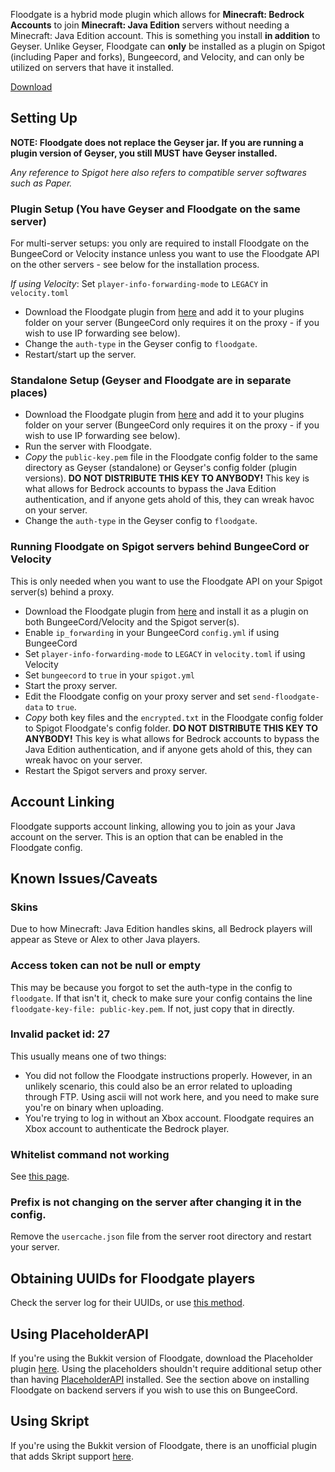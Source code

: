 Floodgate is a hybrid mode plugin which allows for **Minecraft: Bedrock Accounts** to join **Minecraft: Java Edition** servers without needing a Minecraft: Java Edition account. This is something you install **in addition** to Geyser. Unlike Geyser, Floodgate can **only** be installed as a plugin on Spigot (including Paper and forks), Bungeecord, and Velocity, and can only be utilized on servers that have it installed. 

[Download](https://ci.nukkitx.com/job/GeyserMC/job/Floodgate/job/development/)

## Setting Up
**NOTE: Floodgate does not replace the Geyser jar. If you are running a plugin version of Geyser, you still MUST have Geyser installed.**

*Any reference to Spigot here also refers to compatible server softwares such as Paper.*

### Plugin Setup (You have Geyser and Floodgate on the same server)

For multi-server setups: you only are required to install Floodgate on the BungeeCord or Velocity instance unless you want to use the Floodgate API on the other servers - see below for the installation process.

*If using Velocity*: Set `player-info-forwarding-mode` to `LEGACY` in `velocity.toml` 

- Download the Floodgate plugin from [here](https://ci.nukkitx.com/job/GeyserMC/job/Floodgate/job/development/) and add it to your plugins folder on your server (BungeeCord only requires it on the proxy - if you wish to use IP forwarding see below).
- Change the `auth-type` in the Geyser config to `floodgate`.
- Restart/start up the server.

### Standalone Setup (Geyser and Floodgate are in separate places)

- Download the Floodgate plugin from [here](https://ci.nukkitx.com/job/GeyserMC/job/Floodgate/job/development/) and add it to your plugins folder on your server (BungeeCord only requires it on the proxy - if you wish to use IP forwarding see below).
- Run the server with Floodgate.
- *Copy* the `public-key.pem` file in the Floodgate config folder to the same directory as Geyser (standalone) or Geyser's config folder (plugin versions). **DO NOT DISTRIBUTE THIS KEY TO ANYBODY!** This key is what allows for Bedrock accounts to bypass the Java Edition authentication, and if anyone gets ahold of this, they can wreak havoc on your server.
- Change the `auth-type` in the Geyser config to `floodgate`.

### Running Floodgate on Spigot servers behind BungeeCord or Velocity

This is only needed when you want to use the Floodgate API on your Spigot server(s) behind a proxy.

- Download the Floodgate plugin from [here](https://ci.nukkitx.com/job/GeyserMC/job/Floodgate/job/development/) and install it as a plugin on both BungeeCord/Velocity and the Spigot server(s).
- Enable `ip_forwarding` in your BungeeCord `config.yml` if using BungeeCord
- Set `player-info-forwarding-mode` to `LEGACY` in `velocity.toml` if using Velocity
- Set `bungeecord` to `true` in your `spigot.yml`
- Start the proxy server.
- Edit the Floodgate config on your proxy server and set `send-floodgate-data` to `true`.
- *Copy* both key files and the `encrypted.txt` in the Floodgate config folder to Spigot Floodgate's config folder. **DO NOT DISTRIBUTE THIS KEY TO ANYBODY!** This key is what allows for Bedrock accounts to bypass the Java Edition authentication, and if anyone gets ahold of this, they can wreak havoc on your server.
- Restart the Spigot servers and proxy server.

## Account Linking

Floodgate supports account linking, allowing you to join as your Java account on the server. This is an option that can be enabled in the Floodgate config.

## Known Issues/Caveats

### Skins
Due to how Minecraft: Java Edition handles skins, all Bedrock players will appear as Steve or Alex to other Java players. 

### Access token can not be null or empty
This may be because you forgot to set the auth-type in the config to `floodgate`. If that isn't it, check to make sure your config contains the line `floodgate-key-file: public-key.pem`. If not, just copy that in directly.

### Invalid packet id: 27
This usually means one of two things:

* You did not follow the Floodgate instructions properly. However, in an unlikely scenario, this could also be an error related to uploading through FTP. Using ascii will not work here, and you need to make sure you're on binary when uploading.
* You're trying to log in without an Xbox account. Floodgate requires an Xbox account to authenticate the Bedrock player.

### Whitelist command not working
See [this page](FAQ#how-do-i-add-players-to-the-whitelist-when-using-floodgate).

### Prefix is not changing on the server after changing it in the config.

Remove the `usercache.json` file from the server root directory and restart your server.

## Obtaining UUIDs for Floodgate players
Check the server log for their UUIDs, or use [this method](FAQ#how-do-i-find-a-players-uuid-without-them-joining-when-using-floodgate).

## Using PlaceholderAPI
If you're using the Bukkit version of Floodgate, download the Placeholder plugin [here](https://github.com/rtm516/FloodgatePlaceholders/). Using the placeholders shouldn't require additional setup other than having [PlaceholderAPI](https://www.spigotmc.org/resources/placeholderapi.6245/) installed. See the section above on installing Floodgate on backend servers if you wish to use this on BungeeCord.

## Using Skript
If you're using the Bukkit version of Floodgate, there is an unofficial plugin that adds Skript support [here](https://github.com/DoctorMacc/floodgate-skript). 